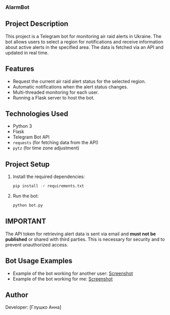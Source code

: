 ### AlarmBot  
## Project Description  

This project is a Telegram bot for monitoring air raid alerts in Ukraine. The bot allows users to select a region for notifications and receive information about active alerts in the specified area. The data is fetched via an API and updated in real time.  

## Features  
- Request the current air raid alert status for the selected region.  
- Automatic notifications when the alert status changes.  
- Multi-threaded monitoring for each user.  
- Running a Flask server to host the bot.  

## Technologies Used  
- Python 3  
- Flask  
- Telegram Bot API  
- `requests` (for fetching data from the API)  
- `pytz` (for time zone adjustment)  

## Project Setup  
1. Install the required dependencies:  
   ```sh
   pip install -r requirements.txt
   ```  
2. Run the bot:  
   ```sh
   python bot.py
   ```  

## IMPORTANT  
The API token for retrieving alert data is sent via email and **must not be published** or shared with third parties. This is necessary for security and to prevent unauthorized access.  

## Bot Usage Examples  
- Example of the bot working for another user: [Screenshot](https://ibb.co/zVyXJNh4)  
- Example of the bot working for me: [Screenshot](https://ibb.co/gL625BX2)  

## Author  
Developer: [Глушко Анна]
